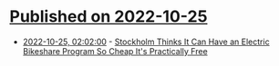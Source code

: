 # [Published on 2022-10-25](index.md)

* [2022-10-25, 02:02:00](https://tech.slashdot.org/story/22/10/24/232225/stockholm-thinks-it-can-have-an-electric-bikeshare-program-so-cheap-its-practically-free?utm_source=rss1.0mainlinkanon&utm_medium=feed) - [Stockholm Thinks It Can Have an Electric Bikeshare Program So Cheap It's Practically Free](https://tech.slashdot.org/story/22/10/24/232225/stockholm-thinks-it-can-have-an-electric-bikeshare-program-so-cheap-its-practically-free?utm_source=rss1.0mainlinkanon&utm_medium=feed)

